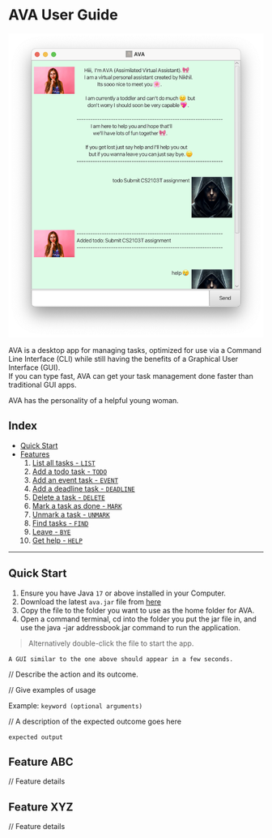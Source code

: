 # AVA User Guide

![UI](Ui.png)

AVA is a desktop app for managing tasks, optimized for use via a Command Line Interface (CLI)
while still having the benefits of a Graphical User Interface (GUI).  
If you can type fast, AVA can get your task management done faster than traditional GUI apps.

AVA has the personality of a helpful young woman.  

## Index
* [Quick Start](#quick-start)
* [Features](#features)
  1. [List all tasks - `LIST`](#list)
  2. [Add a todo task - `TODO`](#todo)
  3. [Add an event task - `EVENT`](#event)
  4. [Add a deadline task - `DEADLINE`](#deadline)
  5. [Delete a task - `DELETE`](#delete)
  6. [Mark a task as done - `MARK`](#mark)
  7. [Unmark a task - `UNMARK`](#unmark)
  8. [Find tasks - `FIND`](#find)
  9. [Leave - `BYE`](#bye)
  10. [Get help - `HELP`](#help)

<hr>

## Quick Start
1. Ensure you have Java `17` or above installed in your Computer.
2. Download the latest `ava.jar` file from [here](https://github.com/Timenikhil/ip/releases/latest/download/ava.jar)
3. Copy the file to the folder you want to use as the home folder for AVA.
4. Open a command terminal, cd into the folder you put the jar file in, and use the java -jar addressbook.jar command to run the application.   
> Alternatively double-click the file to start the app.    
```
A GUI similar to the one above should appear in a few seconds.
```

// Describe the action and its outcome.

// Give examples of usage

Example: `keyword (optional arguments)`

// A description of the expected outcome goes here

```
expected output
```

## Feature ABC

// Feature details


## Feature XYZ

// Feature details